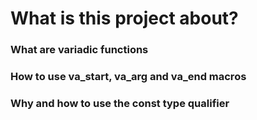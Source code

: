 # What is this project about?

### What are variadic functions
### How to use va_start, va_arg and va_end macros
### Why and how to use the const type qualifier
